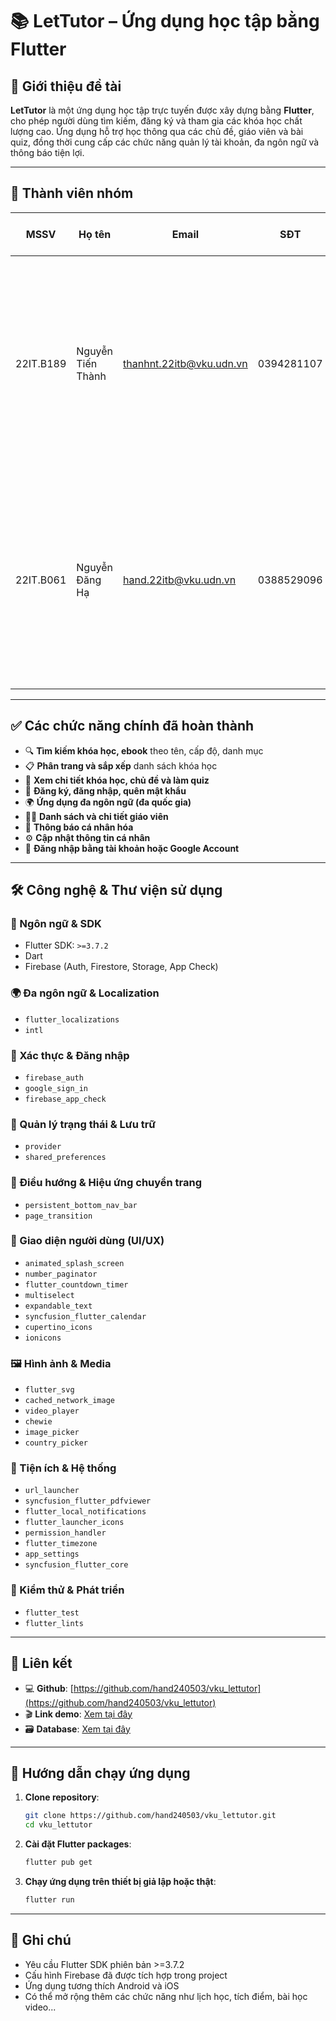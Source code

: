 
# 📚 LetTutor – Ứng dụng học tập bằng Flutter

## 🔖 Giới thiệu đề tài

**LetTutor** là một ứng dụng học tập trực tuyến được xây dựng bằng **Flutter**, cho phép người dùng tìm kiếm, đăng ký và tham gia các khóa học chất lượng cao. Ứng dụng hỗ trợ học thông qua các chủ đề, giáo viên và bài quiz, đồng thời cung cấp các chức năng quản lý tài khoản, đa ngôn ngữ và thông báo tiện lợi.

---

## 👥 Thành viên nhóm

| MSSV       | Họ tên              | Email                        | SĐT         | Vai trò & chức năng chính |
|------------|---------------------|------------------------------|-------------|----------------------------|
| 22IT.B189  | Nguyễn Tiến Thành   | thanhnt.22itb@vku.udn.vn     | 0394281107  | **Nhóm trưởng**<br>– Giao diện Course<br>– Course Detail<br>– Topic, Quiz<br>– Tìm kiếm và sắp xếp khóa học<br>– Phân trang<br>– Giao diện và chức năng Đăng ký, Quên mật khẩu |
| 22IT.B061  | Nguyễn Đăng Hạ      | hand.22itb@vku.udn.vn        | 0388529096  | – Giao diện Login<br>– List Teacher, Teacher Detail<br>– Ứng dụng đa ngôn ngữ<br>– Notifications<br>– Giao diện Setting, Profile<br>– Đăng nhập bằng tài khoản và Google |

---

## ✅ Các chức năng chính đã hoàn thành

- 🔍 **Tìm kiếm khóa học, ebook** theo tên, cấp độ, danh mục
- 📋 **Phân trang và sắp xếp** danh sách khóa học
- 🧠 **Xem chi tiết khóa học, chủ đề và làm quiz**
- 🔐 **Đăng ký, đăng nhập, quên mật khẩu**
- 🌍 **Ứng dụng đa ngôn ngữ (đa quốc gia)**
- 👨‍🏫 **Danh sách và chi tiết giáo viên**
- 🔔 **Thông báo cá nhân hóa**
- ⚙️ **Cập nhật thông tin cá nhân**
- 🔑 **Đăng nhập bằng tài khoản hoặc Google Account**

---

## 🛠️ Công nghệ & Thư viện sử dụng

### 🔧 Ngôn ngữ & SDK
- Flutter SDK: `>=3.7.2`
- Dart
- Firebase (Auth, Firestore, Storage, App Check)

### 🌍 Đa ngôn ngữ & Localization
- `flutter_localizations`
- `intl`

### 🔐 Xác thực & Đăng nhập
- `firebase_auth`
- `google_sign_in`
- `firebase_app_check`

### 🔄 Quản lý trạng thái & Lưu trữ
- `provider`
- `shared_preferences`

### 🧭 Điều hướng & Hiệu ứng chuyển trang
- `persistent_bottom_nav_bar`
- `page_transition`

### 🎨 Giao diện người dùng (UI/UX)
- `animated_splash_screen`
- `number_paginator`
- `flutter_countdown_timer`
- `multiselect`
- `expandable_text`
- `syncfusion_flutter_calendar`
- `cupertino_icons`
- `ionicons`

### 🖼️ Hình ảnh & Media
- `flutter_svg`
- `cached_network_image`
- `video_player`
- `chewie`
- `image_picker`
- `country_picker`

### 🔔 Tiện ích & Hệ thống
- `url_launcher`
- `syncfusion_flutter_pdfviewer`
- `flutter_local_notifications`
- `flutter_launcher_icons`
- `permission_handler`
- `flutter_timezone`
- `app_settings`
- `syncfusion_flutter_core`

### 🧪 Kiểm thử & Phát triển
- `flutter_test`
- `flutter_lints`

---

## 🔗 Liên kết

- 💻 **Github**: [https://github.com/hand240503/vku_lettutor](https://github.com/hand240503/vku_lettutor)
- 🎬 **Link demo**: [Xem tại đây](https://drive.google.com/drive/folders/1Gq8dV8CKlnIIWOVuw3Ms8Sau5VgNBjxj?usp=sharing)
- 🗃️ **Database**: [Xem tại đây](https://drive.google.com/drive/folders/1Gq8dV8CKlnIIWOVuw3Ms8Sau5VgNBjxj?usp=sharing)

---

## 🚀 Hướng dẫn chạy ứng dụng

1. **Clone repository**:
   ```bash
   git clone https://github.com/hand240503/vku_lettutor.git
   cd vku_lettutor
   ```

2. **Cài đặt Flutter packages**:
   ```bash
   flutter pub get
   ```

3. **Chạy ứng dụng trên thiết bị giả lập hoặc thật**:
   ```bash
   flutter run
   ```

---

## 📌 Ghi chú

- Yêu cầu Flutter SDK phiên bản >=3.7.2
- Cấu hình Firebase đã được tích hợp trong project
- Ứng dụng tương thích Android và iOS
- Có thể mở rộng thêm các chức năng như lịch học, tích điểm, bài học video...
